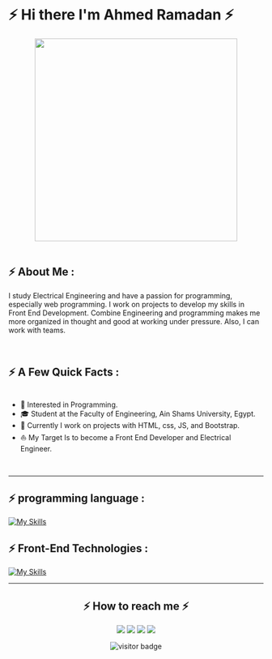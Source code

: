 # ⚡ Hi there I'm Ahmed Ramadan ⚡

<div align="center">
<img src="https://i.imgur.com/8MupZHY.gif](https://media.giphy.com/media/qgQUggAC3Pfv687qPC/giphy.gif)" width="400px"/>
</div>

<br>

## ⚡ About Me :

I study Electrical Engineering and have a passion for programming, especially web programming. I work on projects to develop my skills in Front End Development. Combine Engineering and programming makes me more organized in thought and good at working under pressure. Also, I can work with teams.

<br>

## ⚡ A Few Quick Facts :


<ul>

  <br>
  
  <li> 🧐   Interested in Programming.</li>
  <li> 🎓   Student at the Faculty of Engineering, Ain Shams University, Egypt.</li>
  <li> 🌱   Currently I work on projects with HTML, css, JS, and Bootstrap.</li>
  <li> ⛵   My Target Is to become a Front End Developer and Electrical Engineer.</li>
</ul>

<br>

<hr>

## ⚡ programming language :

[![My Skills](https://skillicons.dev/icons?i=cpp,js)](https://skillicons.dev)


## ⚡️ Front-End Technologies :

[![My Skills](https://skillicons.dev/icons?i=css,html,bootstrap,&perline=10)](https://skillicons.dev)

<hr>

<h2 align="center">⚡️ How to reach me ⚡️</h2>
  
<p align="center">
    <a href="mailto:ahmedmedo.am121212@gmail.com"><img src="https://img.shields.io/badge/-Gmail-D14836?style=for-the-badge&logo=Gmail&logoColor=white"></img></a>
    <a href="https://linkedin.com/in/ahmed-abohmaid"alt="Linkedin"><img src="https://img.shields.io/badge/LinkedIn-0077B5?style=for-the-badge&logo=linkedin&logoColor=white"></a>
    <a href="https://www.facebook.com/abohmaid13" alt="Facebook"><img src="https://img.shields.io/badge/Facebook-1877F2?style=for-the-badge&logo=facebook&logoColor=white"></a>
    <a href="https://github.com/Ahmed-AboHmaiD" alt="GitHub"><img src="https://img.shields.io/badge/GitHub-100000?style=for-the-badge&logo=github&logoColor=white"></a>

<p  align="center">
<img src="https://visitor-badge.laobi.icu/badge?page_id=halfrost.halfrost" alt="visitor badge"/>       
</p>

</p>
